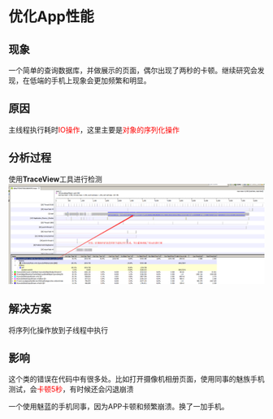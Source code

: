# 优化App性能

## 现象
一个简单的查询数据库，并做展示的页面，偶尔出现了两秒的卡顿。继续研究会发现，在低端的手机上现象会更加频繁和明显。

## 原因
主线程执行耗时<font color=#FF0000>IO操作</font>，这里主要是<font color=#FF0000>对象的序列化操作</font>

## 分析过程
使用**TraceView**工具进行检测
![测试](QQ截图20160721190832.png)

## 解决方案
将序列化操作放到子线程中执行

## 影响
这个类的错误在代码中有很多处。比如打开摄像机相册页面，使用同事的魅族手机测试，会<font color=#FF0000>卡顿5秒</font>，有时候还会闪退崩溃

一个使用魅蓝的手机同事，因为APP卡顿和频繁崩溃。换了一加手机。